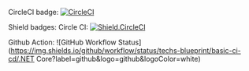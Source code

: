 CircleCI badge: [![CircleCI](https://circleci.com/gh/techs-blueprint/basic-ci-cd.svg?style=svg)](https://circleci.com/gh/techs-blueprint/basic-ci-cd)

Shield badges:
Circle CI: [![Shield.CircleCI](https://img.shields.io/circleci/build/github/techs-blueprint/basic-ci-cd)](https://img.shields.io/circleci/build/github/techs-blueprint/basic-ci-cd)

Github Action: ![GitHub Workflow Status](https://img.shields.io/github/workflow/status/techs-blueprint/basic-ci-cd/.NET Core?label=github&logo=github&logoColor=white)
